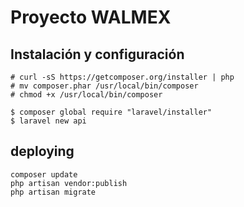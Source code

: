 # Proyecto WALMEX



## Instalación y configuración

```
# curl -sS https://getcomposer.org/installer | php
# mv composer.phar /usr/local/bin/composer
# chmod +x /usr/local/bin/composer

$ composer global require "laravel/installer"
$ laravel new api
```


## deploying

```
composer update
php artisan vendor:publish
php artisan migrate
```
